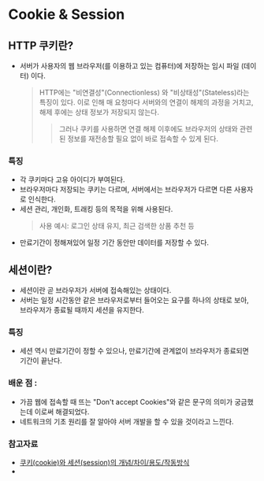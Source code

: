 # Cookie & Session

## HTTP 쿠키란?
- 서버가 사용자의 웹 브라우저(를 이용하고 있는 컴퓨터)에 저장하는 임시 파일 (데이터) 이다.
	> HTTP에는 "비연결성"(Connectionless) 와 "비상태성"(Stateless)라는 특징이 있다. 이로 인해 매 요청마다 서버와의 연결이 해제의 과정을 거치고, 해제 후에는 상태 정보가 저장되지 않는다.
	>	> 그러나 쿠키를 사용하면 연결 해제 이후에도 브라우저의 상태와 관련된 정보를 재전송할 필요 없이 바로 접속할 수 있게 된다. 

### 특징 
- 각 쿠키마다 고유 아이디가 부여된다.
- 브라우저마다 저장되는 쿠키는 다르며, 서버에서는 브라우저가 다르면 다른 사용자로 인식한다.
- 세션 관리, 개인화, 트래킹 등의 목적을 위해 사용된다. 
	> 사용 예시:
	> 로그인 상태 유지, 최근 검색한 상품 추천 등 
- 만료기간이 정해져있어 일정 기간 동안만 데이터를 저장할 수 있다. 

## 세션이란?
- 세션이란 곧 브라우저가 서버에 접속해있는 상태이다.
- 서버는 일정 시간동안 같은 브라우저로부터 들어오는 요구를 하나의 상태로 보아, 브라우저가 종료될 때까지 세션을 유지한다. 

### 특징
- 세션 역시 만료기간이 정할 수 있으나, 만료기간에 관계없이 브라우저가 종료되면 기간이 끝난다. 


### 배운 점 :
- 가끔 웹에 접속할 때 뜨는 "Don't accept Cookies"와 같은 문구의 의미가 궁금했는데 이로써 해결되었다.
- 네트워크의 기초 원리를 잘 알아야 서버 개발을 할 수 있을 것이라고 느낀다. 


### 참고자료
- [쿠키(cookie)와 세션(session)의 개념/차이/용도/작동방식](https://devuna.tistory.com/23)
- 
